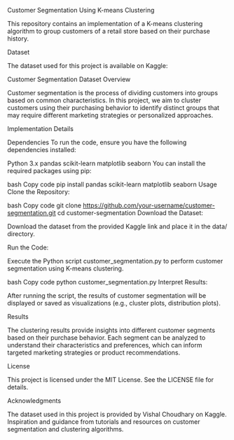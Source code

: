 

Customer Segmentation Using K-means Clustering

This repository contains an implementation of a K-means clustering algorithm to group customers of a retail store based on their purchase history.

Dataset

The dataset used for this project is available on Kaggle:

Customer Segmentation Dataset
Overview

Customer segmentation is the process of dividing customers into groups based on common characteristics. In this project, we aim to cluster customers using their purchasing behavior to identify distinct groups that may require different marketing strategies or personalized approaches.

Implementation Details

Dependencies
To run the code, ensure you have the following dependencies installed:

Python 3.x
pandas
scikit-learn
matplotlib
seaborn
You can install the required packages using pip:

bash
Copy code
pip install pandas scikit-learn matplotlib seaborn
Usage
Clone the Repository:

bash
Copy code
git clone https://github.com/your-username/customer-segmentation.git
cd customer-segmentation
Download the Dataset:

Download the dataset from the provided Kaggle link and place it in the data/ directory.

Run the Code:

Execute the Python script customer_segmentation.py to perform customer segmentation using K-means clustering.

bash
Copy code
python customer_segmentation.py
Interpret Results:

After running the script, the results of customer segmentation will be displayed or saved as visualizations (e.g., cluster plots, distribution plots).

Results

The clustering results provide insights into different customer segments based on their purchase behavior. Each segment can be analyzed to understand their characteristics and preferences, which can inform targeted marketing strategies or product recommendations.

License

This project is licensed under the MIT License. See the LICENSE file for details.

Acknowledgments

The dataset used in this project is provided by Vishal Choudhary on Kaggle.
Inspiration and guidance from tutorials and resources on customer segmentation and clustering algorithms.
